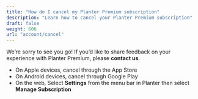 ```yaml
---
title: "How do I cancel my Planter Premium subscription"
description: "Learn how to cancel your Planter Premium subscription"
draft: false
weight: 606
url: "account/cancel"
---
```


We’re sorry to see you go! If you’d like to share feedback on your experience with Planter Premium, please **contact us**.

- On Apple devices, cancel through the App Store
- On Android devices, cancel through Google Play
- On the web, Select **Settings** from the menu bar in Planter then select **Manage Subscription**
